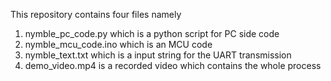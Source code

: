 This repository contains four files namely 
1. nymble_pc_code.py which is a python script for PC side code
2. nymble_mcu_code.ino which is an MCU code
3. nymble_text.txt which is a input string for the UART transmission
4. demo_video.mp4 is a recorded video which contains the whole process
